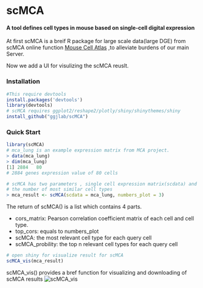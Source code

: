 # scMCA

####  A tool defines cell types in mouse based on single-cell digital expression

At first scMCA  is a breif R package for large scale data(large DGE) from scMCA online function [Mouse Cell Atlas](http://bis.zju.edu.cn/MCA)  ,to alleviate burdens of our main Server. 

Now we add a UI for visulizing the scMCA reuslt. 
### Installation

```R
#This require devtools  
install.packages('devtools')
library(devtools)
# scMCA requires ggplot2/reshape2/plotly/shiny/shinythemes/shiny
install_github("ggjlab/scMCA")
```

### Quick Start

```R
library(scMCA)
# mca_lung is an example expression matrix from MCA project.
> data(mca_lung)
> dim(mca_lung)
[1] 2884   80
# 2884 genes expression value of 80 cells

# scMCA has two parameters , single cell expression matrix(scdata) and 
# the number of most similar cell types
> mca_result <- scMCA(scdata = mca_lung, numbers_plot = 3)

```
The return of scMCA() is a list which contains 4 parts.
* cors_matrix: Pearson correlation coefficient matrix of each cell and cell type.
* top_cors: equals to numbers_plot 
* scMCA: the most relevant cell type for each query cell
* scMCA_probility: the top n relevant cell types for each query cell

```R
# open shiny for visualize result for scMCA
scMCA_vis(mca_result)
```

scMCA_vis() provides a bref function for visualizing and downloading of scMCA results
![scMCA_vis](http://bis.zju.edu.cn/MCA/assets/img/scMCA_vis_demo.png)
